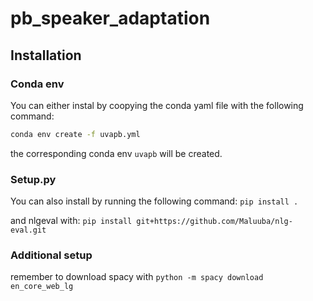 # pb_speaker_adaptation


## Installation

### Conda env
You can either instal by coopying the conda yaml file with the following command:

```bash
conda env create -f uvapb.yml
```
the corresponding conda env `uvapb` will be created.

### Setup.py
You can also install by running the following command:
`pip install .`

and nlgeval with:
`pip install git+https://github.com/Maluuba/nlg-eval.git`

### Additional setup
remember to download spacy with 
`python -m spacy download en_core_web_lg`
